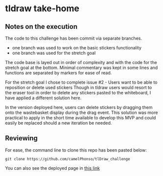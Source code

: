 # tldraw take-home

## Notes on the execution
The code to this challenge has been commit via separate branches.
- one branch was used to work on the basic stickers functionality
- one branch was used for the stretch goal

The code base is layed out in order of complexity and with the code for the stretch goal at the bottom.
Minimal commentary was kept in some lines and functions are separated by markers for ease of read.

For the stretch goal I chose to complete issue #2 - Users want to be able to reposition or delete used stickers
Though in tldraw users would resort to the eraser tool in order to delete any stickers pasted to the whiteboard, I have applied a different solution here.

In the version deployed here, users can delete stickers by dragging them onto the wastebasket display during the drag event.
This solution was more practical to apply in the short time available to develop this MVP and could easily be replaced should a new iteration be needed.

## Reviewing 
For ease, the command line to clone this repo has been pasted below:

```terminal
git clone https://github.com/camelPhonso/tlDraw_challenge
```
You can also see the deployed page in [this link](https://camelphonso.github.io/tlDraw_challenge/)
